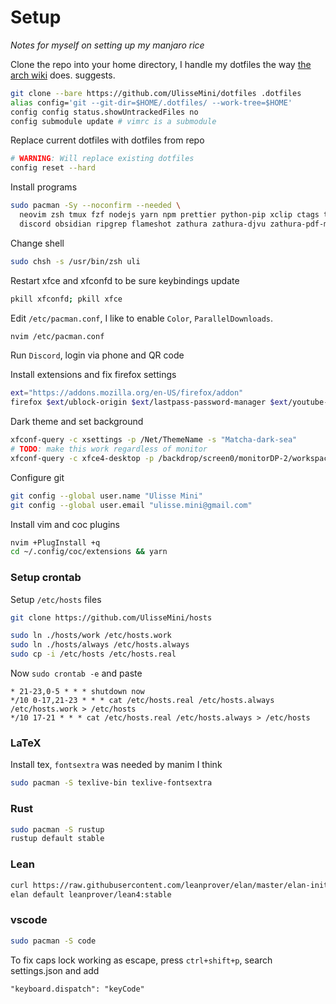 # Setup

_Notes for myself on setting up my manjaro rice_

Clone the repo into your home directory,
I handle my dotfiles the way
[the arch wiki](https://wiki.archlinux.org/title/Dotfiles#Tracking_dotfiles_directly_with_Git) does.
suggests.

```sh
git clone --bare https://github.com/UlisseMini/dotfiles .dotfiles
alias config='git --git-dir=$HOME/.dotfiles/ --work-tree=$HOME'
config config status.showUntrackedFiles no
config submodule update # vimrc is a submodule
```

Replace current dotfiles with dotfiles from repo

```sh
# WARNING: Will replace existing dotfiles
config reset --hard
```

Install programs

```sh
sudo pacman -Sy --noconfirm --needed \
  neovim zsh tmux fzf nodejs yarn npm prettier python-pip xclip ctags tmux base-devel \
  discord obsidian ripgrep flameshot zathura zathura-djvu zathura-pdf-mupdf
```

Change shell

```sh
sudo chsh -s /usr/bin/zsh uli
```

Restart xfce and xfconfd to be sure keybindings update

```sh
pkill xfconfd; pkill xfce
```

Edit `/etc/pacman.conf`, I like to enable `Color`, `ParallelDownloads`.

```sh
nvim /etc/pacman.conf
```

Run `Discord`, login via phone and QR code

Install extensions and fix firefox settings

```sh
ext="https://addons.mozilla.org/en-US/firefox/addon"
firefox $ext/ublock-origin $ext/lastpass-password-manager $ext/youtube-recommended-videos about:preferences
```

Dark theme and set background

```sh
xfconf-query -c xsettings -p /Net/ThemeName -s "Matcha-dark-sea"
# TODO: make this work regardless of monitor
xfconf-query -c xfce4-desktop -p /backdrop/screen0/monitorDP-2/workspace0/last-image -s /usr/share/backgrounds/xfce/manjaro-cat.jpg
```

Configure git

```sh
git config --global user.name "Ulisse Mini"
git config --global user.email "ulisse.mini@gmail.com"
```

Install vim and coc plugins

```sh
nvim +PlugInstall +q
cd ~/.config/coc/extensions && yarn
```

### Setup crontab

Setup `/etc/hosts` files

```sh
git clone https://github.com/UlisseMini/hosts

sudo ln ./hosts/work /etc/hosts.work
sudo ln ./hosts/always /etc/hosts.always
sudo cp -i /etc/hosts /etc/hosts.real
```

Now `sudo crontab -e` and paste

```
* 21-23,0-5 * * * shutdown now
*/10 0-17,21-23 * * * cat /etc/hosts.real /etc/hosts.always /etc/hosts.work > /etc/hosts
*/10 17-21 * * * cat /etc/hosts.real /etc/hosts.always > /etc/hosts
```

### LaTeX

Install tex, `fontsextra` was needed by manim I think

```sh
sudo pacman -S texlive-bin texlive-fontsextra
```

### Rust

```sh
sudo pacman -S rustup
rustup default stable
```

### Lean

```sh
curl https://raw.githubusercontent.com/leanprover/elan/master/elan-init.sh -sSf | sh
elan default leanprover/lean4:stable
```

### vscode

```sh
sudo pacman -S code
```

To fix caps lock working as escape, press `ctrl+shift+p`, search settings.json and add

```
"keyboard.dispatch": "keyCode"
```
